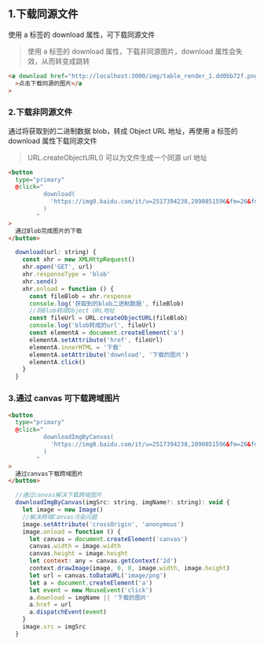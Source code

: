 ## 1.下载同源文件

使用 a 标签的 download 属性，可下载同源文件

> 使用 a 标签的 download 属性，下载非同源图片，download 属性会失效，从而转变成跳转

```html
<a download href="http://localhost:3000/img/table_render_1.dd0bb72f.png"
  >点击下载同源的图片</a
>
```

### 2.下载非同源文件

通过将获取到的二进制数据 blob，转成 Object URL 地址，再使用 a 标签的 download 属性下载同源文件

> URL.createObjectURL() 可以为文件生成一个同源 url 地址

```html
<button
  type="primary"
  @click="
          download(
            'https://img0.baidu.com/it/u=2517394238,2890851596&fm=26&fmt=auto&gp=0.jpg'
          )
        "
>
  通过Blob完成图片的下载
</button>
```

```javascript
  download(url: string) {
    const xhr = new XMLHttpRequest()
    xhr.open('GET', url)
    xhr.responseType = 'blob'
    xhr.send()
    xhr.onload = function () {
      const fileBlob = xhr.response
      console.log('获取到的blob二进制数据', fileBlob)
      //将Blob转成Object URL地址
      const fileUrl = URL.createObjectURL(fileBlob)
      console.log('blob转成的url', fileUrl)
      const elementA = document.createElement('a')
      elementA.setAttribute('href', fileUrl)
      elementA.innerHTML = '下载'
      elementA.setAttribute('download', '下载的图片')
      elementA.click()
    }
  }
```

### 3.通过 canvas 可下载跨域图片

```html
<button
  type="primary"
  @click="
          downloadImgByCanvas(
            'https://img0.baidu.com/it/u=2517394238,2890851596&fm=26&fmt=auto&gp=0.jpg'
          )
        "
>
  通过canvas下载跨域图片
</button>
```

```javascript
  //通过canvas解决下载跨域图片
  downloadImgByCanvas(imgSrc: string, imgName?: string): void {
    let image = new Image()
    //解决跨域Canvas污染问题
    image.setAttribute('crossOrigin', 'anonymous')
    image.onload = function () {
      let canvas = document.createElement('canvas')
      canvas.width = image.width
      canvas.height = image.height
      let context: any = canvas.getContext('2d')
      context.drawImage(image, 0, 0, image.width, image.height)
      let url = canvas.toDataURL('image/png')
      let a = document.createElement('a')
      let event = new MouseEvent('click')
      a.download = imgName || '下载的图片'
      a.href = url
      a.dispatchEvent(event)
    }
    image.src = imgSrc
  }
```
